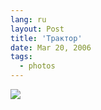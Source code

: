 ```yaml
---
lang: ru
layout: Post
title: 'Трактор'
date: Mar 20, 2006
tags:
  - photos
---
```


![](/images/blog/MG-2789.jpg)
